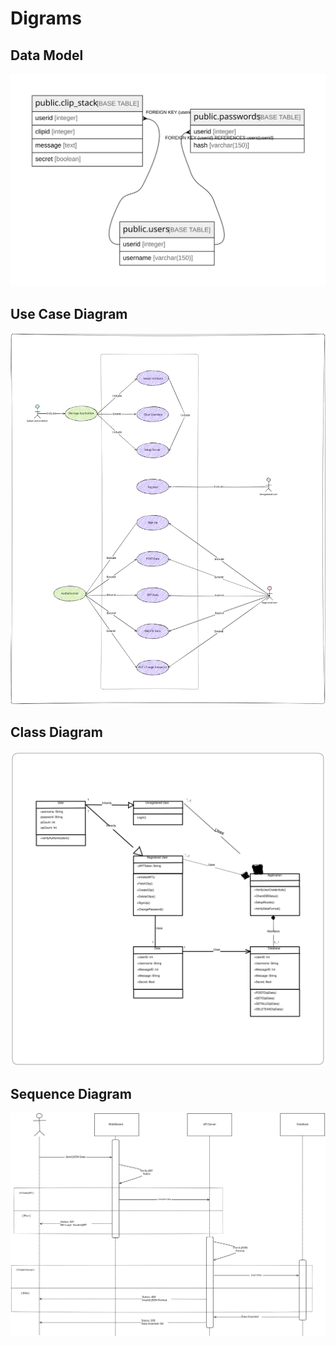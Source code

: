 # Digrams

## Data Model

![Data Model](./schema/schema.svg)

## Use Case Diagram

![Use Case Diagram](./UML/cShare-useCase.svg)

## Class Diagram

![Class Diagram](./UML/cShare-class.svg)

## Sequence Diagram

![Sequence Diagram](./UML/cShare-sequence.svg)
